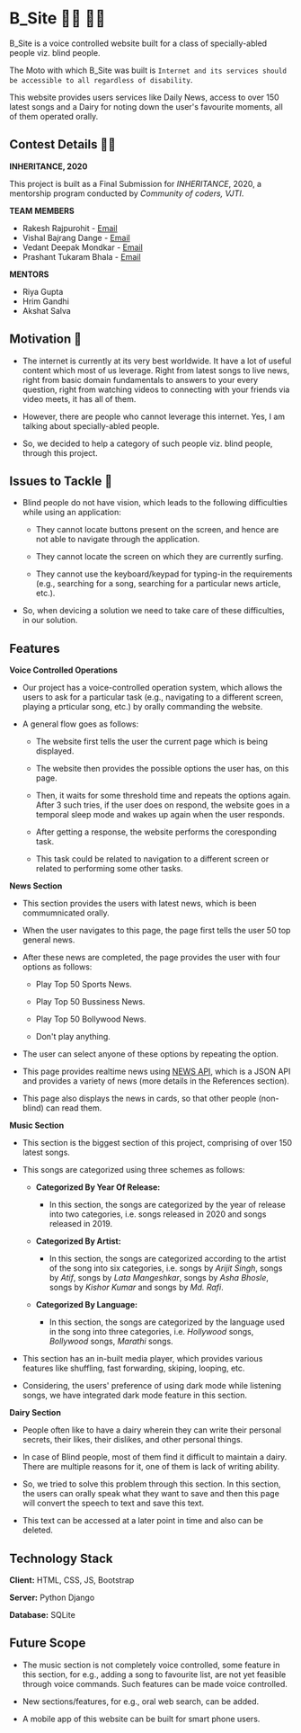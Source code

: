 # B_Site :man_with_probing_cane: :woman_with_probing_cane:

B_Site is a voice controlled website built for a class of specially-abled people viz. blind people.

The Moto with which B_Site was built is `Internet and its services should be accessible to all regardless of disability`.

This website provides users services like Daily News, access to over 150 latest songs and a Dairy for noting down the user's favourite moments, all of them operated orally.

## Contest Details :man_technologist:

**INHERITANCE, 2020**

This project is built as a Final Submission for _INHERITANCE_, 2020, a mentorship program conducted by _Community of coders, VJTI_.

**TEAM MEMBERS**

- Rakesh Rajpurohit - [Email](mailto:rakesh.rajpurohit.rr.rr.201@gmail.com)
- Vishal Bajrang Dange - [Email](dangebvishal@gmail.com)
- Vedant Deepak Mondkar - [Email](vedantmondkar2002@gmail.com)
- Prashant Tukaram Bhala - [Email](prashanttb151100@gmail.com)

**MENTORS**

- Riya Gupta
- Hrim Gandhi
- Akshat Salva

## Motivation :star2:

- The internet is currently at its very best worldwide. It have a lot of useful content which most of us leverage. Right from latest songs to live news, right from basic domain fundamentals to answers to your every question, right from watching videos to connecting with your friends via video meets, it has all of them.

- However, there are people who cannot leverage this internet. Yes, I am talking about specially-abled people.

- So, we decided to help a category of such people viz. blind people, through this project.

## Issues to Tackle :sunrise_over_mountains:

- Blind people do not have vision, which leads to the following difficulties while using an application:

  - They cannot locate buttons present on the screen, and hence are not able to navigate through the application.

  - They cannot locate the screen on which they are currently surfing.

  - They cannot use the keyboard/keypad for typing-in the requirements (e.g., searching for a song, searching for a particular news article, etc.).

- So, when devicing a solution we need to take care of these difficulties, in our solution.

## Features

**Voice Controlled Operations**

- Our project has a voice-controlled operation system, which allows the users to ask for a particular task (e.g., navigating to a different screen, playing a prticular song, etc.) by orally commanding the website.

- A general flow goes as follows:

  - The website first tells the user the current page which is being displayed.

  - The website then provides the possible options the user has, on this page.

  - Then, it waits for some threshold time and repeats the options again. After 3 such tries, if the user does on respond, the website goes in a temporal sleep mode and wakes up again when the user responds.

  - After getting a response, the website performs the coresponding task.

  - This task could be related to navigation to a different screen or related to performing some other tasks.

**News Section**

- This section provides the users with latest news, which is been commumnicated orally.

- When the user navigates to this page, the page first tells the user 50 top general news.

- After these news are completed, the page provides the user with four options as follows:

  - Play Top 50 Sports News.

  - Play Top 50 Bussiness News.

  - Play Top 50 Bollywood News.

  - Don't play anything.

- The user can select anyone of these options by repeating the option.

- This page provides realtime news using [NEWS API](https://newsapi.org/), which is a JSON API and provides a variety of news (more details in the References section).

- This page also displays the news in cards, so that other people (non-blind) can read them.

**Music Section**

- This section is the biggest section of this project, comprising of over 150 latest songs.

- This songs are categorized using three schemes as follows:

  - **Categorized By Year Of Release:**

    - In this section, the songs are categorized by the year of release into two categories, i.e. songs released in 2020 and songs released in 2019.

  - **Categorized By Artist:**

    - In this section, the songs are categorized according to the artist of the song into six categories, i.e. songs by _Arijit Singh_, songs by _Atif_, songs by _Lata Mangeshkar_, songs by _Asha Bhosle_, songs by _Kishor Kumar_ and songs by _Md. Rafi_.

  - **Categorized By Language:**

    - In this section, the songs are categorized by the language used in the song into three categories, i.e. _Hollywood_ songs, _Bollywood_ songs, _Marathi_ songs.

- This section has an in-built media player, which provides various features like shuffling, fast forwarding, skiping, looping, etc.

- Considering, the users' preference of using dark mode while listening songs, we have integrated dark mode feature in this section.

**Dairy Section**

- People often like to have a dairy wherein they can write their personal secrets, their likes, their dislikes, and other personal things.

- In case of Blind people, most of them find it difficult to maintain a dairy. There are multiple reasons for it, one of them is lack of writing ability.

- So, we tried to solve this problem through this section. In this section, the users can orally speak what they want to save and then this page will convert the speech to text and save this text.

- This text can be accessed at a later point in time and also can be deleted.

## Technology Stack

**Client:** HTML, CSS, JS, Bootstrap

**Server:** Python Django

**Database:** SQLite

## Future Scope

- The music section is not completely voice controlled, some feature in this section, for e.g., adding a song to favourite list, are not yet feasible through voice commands. Such features can be made voice controlled.

- New sections/features, for e.g., oral web search, can be added.

- A mobile app of this website can be built for smart phone users.
